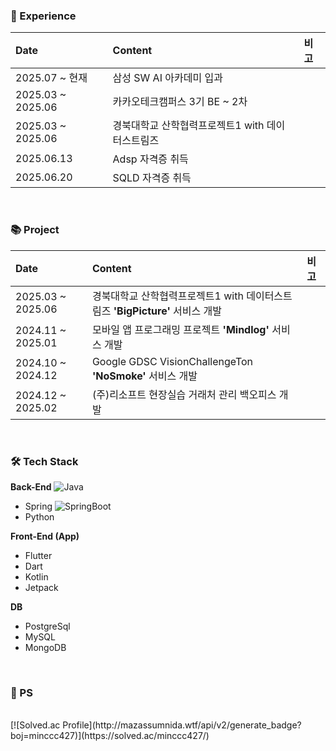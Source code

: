 ### 🏃 Experience
| Date | Content | 비고 |
| :--- | :--- | :--- |
| 2025.07 ~ 현재 | 삼성 SW AI 아카데미 입과| |
| 2025.03 ~ 2025.06 | 카카오테크캠퍼스 3기 BE ~ 2차| |
| 2025.03 ~ 2025.06 | 경북대학교 산학협력프로젝트1 with 데이터스트림즈 | |
| 2025.06.13 | Adsp 자격증 취득 | |
| 2025.06.20 | SQLD 자격증 취득 | |

<br>

### 📚 Project
| Date | Content | 비고 |
| :--- | :--- | :--- |
| 2025.03 ~ 2025.06 | 경북대학교 산학협력프로젝트1 with 데이터스트림즈 **'BigPicture'** 서비스 개발 | |
| 2024.11 ~ 2025.01 | 모바일 앱 프로그래밍 프로젝트 **'Mindlog'** 서비스 개발 | |
| 2024.10 ~ 2024.12 | Google GDSC VisionChallengeTon **'NoSmoke'** 서비스 개발 | |
| 2024.12 ~ 2025.02 | (주)리소프트 현장실습 거래처 관리 백오피스 개발 | |

<br>

### 🛠️ Tech Stack
**Back-End**
![Java](https://img.shields.io/badge/Java-007396.svg?&style=for-the-badge&logo=Java&logoColor=white)
* Spring
![SpringBoot](https://img.shields.io/badge/SpringBoot-6DB33F.svg?&style=for-the-badge&logo=SpringBoot&logoColor=white)
* Python

**Front-End (App)**
* Flutter
* Dart
* Kotlin
* Jetpack

**DB**
* PostgreSql
* MySQL
* MongoDB

<br>

### 🧩 PS
<br>
[![Solved.ac Profile](http://mazassumnida.wtf/api/v2/generate_badge?boj=minccc427)](https://solved.ac/minccc427/)
